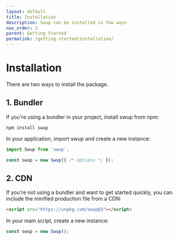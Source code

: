 ```yaml
---
layout: default
title: Installation
description: Swup can be installed in few ways
nav_order: 2
parent: Getting Started
permalink: /getting-started/installation/
---
```


# Installation

There are two ways to install the package.

## 1. Bundler

If you're using a bundler in your project, install swup from npm:

```shell
npm install swup
```

In your application, import swup and create a new instance:

```js
import Swup from 'swup';

const swup = new Swup({ /* options */ });
```

## 2. CDN

If you're not using a bundler and want to get started quickly, you can include the minified production file from a CDN:

```html
<script src="https://unpkg.com/swup@3"></script>
```

In your main script, create a new instance:

```javascript
const swup = new Swup();
```
